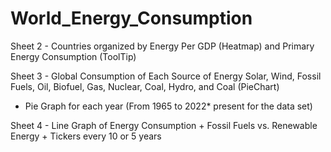 # World_Energy_Consumption


Sheet 2 - Countries organized by Energy Per GDP (Heatmap) and Primary Energy Consumption (ToolTip)

Sheet 3 - Global Consumption of Each Source of Energy Solar, Wind, Fossil Fuels, Oil, Biofuel, Gas, Nuclear, Coal, Hydro, and Coal (PieChart)
   + Pie Graph for each year (From 1965 to 2022* present for the data set)

Sheet 4 - Line Graph of Energy Consumption + Fossil Fuels vs. Renewable Energy + Tickers every 10 or 5 years
